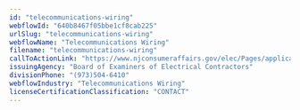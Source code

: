 ```yaml
---
id: "telecommunications-wiring"
webflowId: "640b8467f05bbe1cf8cab225"
urlSlug: "telecommunications-wiring"
webflowName: "Telecommunications Wiring"
filename: "telecommunications-wiring"
callToActionLink: "https://www.njconsumeraffairs.gov/elec/Pages/applications.aspx"
issuingAgency: "Board of Examiners of Electrical Contractors"
divisionPhone: "(973)504-6410"
webflowIndustry: "Telecommunications Wiring"
licenseCertificationClassification: "CONTACT"
---
```

